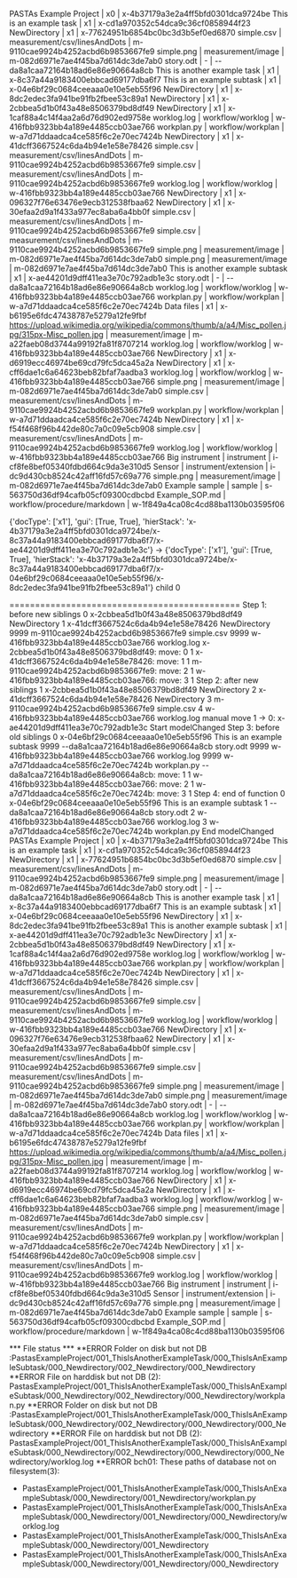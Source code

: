 PASTAs Example Project | x0 | x-4b37179a3e2a4ff5bfd0301dca9724be
  This is an example task | x1 | x-cd1a970352c54dca9c36cf0858944f23
    NewDirectory | x1 | x-77624951b6854bc0bc3d3b5ef0ed6870
      simple.csv | measurement/csv/linesAndDots | m-9110cae9924b4252acbd6b9853667fe9
      simple.png | measurement/image | m-082d6971e7ae4f45ba7d614dc3de7ab0
    story.odt | - | --da8a1caa72164b18ad6e86e90664a8cb
  This is another example task | x1 | x-8c37a44a9183400ebbcad69177dba6f7
    This is an example subtask | x1 | x-04e6bf29c0684ceeaaa0e10e5eb55f96
      NewDirectory | x1 | x-8dc2edec3fa941be91fb2fbee53c89a1
        NewDirectory | x1 | x-2cbbea5d1b0f43a48e8506379bd8df49
          NewDirectory | x1 | x-1caf88a4c14f4aa2a6d76d902ed9758e
            worklog.log | workflow/worklog | w-416fbb9323bb4a189e4485ccb03ae766
          workplan.py | workflow/workplan | w-a7d71ddaadca4ce585f6c2e70ec7424b
        NewDirectory | x1 | x-41dcff3667524c6da4b94e1e58e78426
          simple.csv | measurement/csv/linesAndDots | m-9110cae9924b4252acbd6b9853667fe9
        simple.csv | measurement/csv/linesAndDots | m-9110cae9924b4252acbd6b9853667fe9
        worklog.log | workflow/worklog | w-416fbb9323bb4a189e4485ccb03ae766
      NewDirectory | x1 | x-096327f76e63476e9ecb312538fbaa62
        NewDirectory | x1 | x-30efaa2d9a1f433a977ec8aba6a4bb0f
          simple.csv | measurement/csv/linesAndDots | m-9110cae9924b4252acbd6b9853667fe9
        simple.csv | measurement/csv/linesAndDots | m-9110cae9924b4252acbd6b9853667fe9
      simple.png | measurement/image | m-082d6971e7ae4f45ba7d614dc3de7ab0
      simple.png | measurement/image | m-082d6971e7ae4f45ba7d614dc3de7ab0
    This is another example subtask | x1 | x-ae44201d9dff411ea3e70c792adb1e3c
    story.odt | - | --da8a1caa72164b18ad6e86e90664a8cb
    worklog.log | workflow/worklog | w-416fbb9323bb4a189e4485ccb03ae766
    workplan.py | workflow/workplan | w-a7d71ddaadca4ce585f6c2e70ec7424b
  Data files | x1 | x-b6195e6fdc47438787e5279a12fe9fbf
    https://upload.wikimedia.org/wikipedia/commons/thumb/a/a4/Misc_pollen.jpg/315px-Misc_pollen.jpg | measurement/image | m-a22faeb08d3744a99192fa81f8707214
    worklog.log | workflow/worklog | w-416fbb9323bb4a189e4485ccb03ae766
  NewDirectory | x1 | x-d6919ecc46974be69cd79fc5dca45a2a
    NewDirectory | x1 | x-cff6dae1c6a64623beb82bfaf7aadba3
      worklog.log | workflow/worklog | w-416fbb9323bb4a189e4485ccb03ae766
    simple.png | measurement/image | m-082d6971e7ae4f45ba7d614dc3de7ab0
    simple.csv | measurement/csv/linesAndDots | m-9110cae9924b4252acbd6b9853667fe9
    workplan.py | workflow/workplan | w-a7d71ddaadca4ce585f6c2e70ec7424b
  NewDirectory | x1 | x-f54f468f96b442de80c7a0c09e5cb908
    simple.csv | measurement/csv/linesAndDots | m-9110cae9924b4252acbd6b9853667fe9
    worklog.log | workflow/worklog | w-416fbb9323bb4a189e4485ccb03ae766
  Big instrument | instrument | i-cf8fe8bef05340fdbd664c9da3e310d5
  Sensor | instrument/extension | i-dc9d430cb8524c42aff16fd57c69a776
  simple.png | measurement/image | m-082d6971e7ae4f45ba7d614dc3de7ab0
  Example sample | sample | s-563750d36df94cafb05cf09300cdbcbd
  Example_SOP.md | workflow/procedure/markdown | w-1f849a4ca08c4cd88ba1130b03595f06


   {'docType': ['x1'], 'gui': [True, True], 'hierStack': 'x-4b37179a3e2a4ff5bfd0301dca9724be/x-8c37a44a9183400ebbcad69177dba6f7/x-ae44201d9dff411ea3e70c792adb1e3c'} ->
   {'docType': ['x1'], 'gui': [True, True], 'hierStack': 'x-4b37179a3e2a4ff5bfd0301dca9724be/x-8c37a44a9183400ebbcad69177dba6f7/x-04e6bf29c0684ceeaaa0e10e5eb55f96/x-8dc2edec3fa941be91fb2fbee53c89a1'}    child 0

=============================================
Step 1: before new siblings
0 x-2cbbea5d1b0f43a48e8506379bd8df49 NewDirectory
1 x-41dcff3667524c6da4b94e1e58e78426 NewDirectory
9999 m-9110cae9924b4252acbd6b9853667fe9 simple.csv
9999 w-416fbb9323bb4a189e4485ccb03ae766 worklog.log
  x-2cbbea5d1b0f43a48e8506379bd8df49: move: 0 1
  x-41dcff3667524c6da4b94e1e58e78426: move: 1 1
  m-9110cae9924b4252acbd6b9853667fe9: move: 2 1
  w-416fbb9323bb4a189e4485ccb03ae766: move: 3 1
Step 2: after new siblings
1 x-2cbbea5d1b0f43a48e8506379bd8df49 NewDirectory
2 x-41dcff3667524c6da4b94e1e58e78426 NewDirectory
3 m-9110cae9924b4252acbd6b9853667fe9 simple.csv
4 w-416fbb9323bb4a189e4485ccb03ae766 worklog.log
  manual move 1 -> 0: x-ae44201d9dff411ea3e70c792adb1e3c
Start modelChanged
Step 3: before old siblings
0 x-04e6bf29c0684ceeaaa0e10e5eb55f96 This is an example subtask
9999 --da8a1caa72164b18ad6e86e90664a8cb story.odt
9999 w-416fbb9323bb4a189e4485ccb03ae766 worklog.log
9999 w-a7d71ddaadca4ce585f6c2e70ec7424b workplan.py
  --da8a1caa72164b18ad6e86e90664a8cb: move: 1 1
  w-416fbb9323bb4a189e4485ccb03ae766: move: 2 1
  w-a7d71ddaadca4ce585f6c2e70ec7424b: move: 3 1
Step 4: end of function
0 x-04e6bf29c0684ceeaaa0e10e5eb55f96 This is an example subtask
1 --da8a1caa72164b18ad6e86e90664a8cb story.odt
2 w-416fbb9323bb4a189e4485ccb03ae766 worklog.log
3 w-a7d71ddaadca4ce585f6c2e70ec7424b workplan.py
End modelChanged
PASTAs Example Project | x0 | x-4b37179a3e2a4ff5bfd0301dca9724be
  This is an example task | x1 | x-cd1a970352c54dca9c36cf0858944f23
    NewDirectory | x1 | x-77624951b6854bc0bc3d3b5ef0ed6870
      simple.csv | measurement/csv/linesAndDots | m-9110cae9924b4252acbd6b9853667fe9
      simple.png | measurement/image | m-082d6971e7ae4f45ba7d614dc3de7ab0
    story.odt | - | --da8a1caa72164b18ad6e86e90664a8cb
  This is another example task | x1 | x-8c37a44a9183400ebbcad69177dba6f7
    This is an example subtask | x1 | x-04e6bf29c0684ceeaaa0e10e5eb55f96
      NewDirectory | x1 | x-8dc2edec3fa941be91fb2fbee53c89a1
        This is another example subtask | x1 | x-ae44201d9dff411ea3e70c792adb1e3c
        NewDirectory | x1 | x-2cbbea5d1b0f43a48e8506379bd8df49
          NewDirectory | x1 | x-1caf88a4c14f4aa2a6d76d902ed9758e
            worklog.log | workflow/worklog | w-416fbb9323bb4a189e4485ccb03ae766
          workplan.py | workflow/workplan | w-a7d71ddaadca4ce585f6c2e70ec7424b
        NewDirectory | x1 | x-41dcff3667524c6da4b94e1e58e78426
          simple.csv | measurement/csv/linesAndDots | m-9110cae9924b4252acbd6b9853667fe9
        simple.csv | measurement/csv/linesAndDots | m-9110cae9924b4252acbd6b9853667fe9
        worklog.log | workflow/worklog | w-416fbb9323bb4a189e4485ccb03ae766
      NewDirectory | x1 | x-096327f76e63476e9ecb312538fbaa62
        NewDirectory | x1 | x-30efaa2d9a1f433a977ec8aba6a4bb0f
          simple.csv | measurement/csv/linesAndDots | m-9110cae9924b4252acbd6b9853667fe9
        simple.csv | measurement/csv/linesAndDots | m-9110cae9924b4252acbd6b9853667fe9
      simple.png | measurement/image | m-082d6971e7ae4f45ba7d614dc3de7ab0
      simple.png | measurement/image | m-082d6971e7ae4f45ba7d614dc3de7ab0
    story.odt | - | --da8a1caa72164b18ad6e86e90664a8cb
    worklog.log | workflow/worklog | w-416fbb9323bb4a189e4485ccb03ae766
    workplan.py | workflow/workplan | w-a7d71ddaadca4ce585f6c2e70ec7424b
  Data files | x1 | x-b6195e6fdc47438787e5279a12fe9fbf
    https://upload.wikimedia.org/wikipedia/commons/thumb/a/a4/Misc_pollen.jpg/315px-Misc_pollen.jpg | measurement/image | m-a22faeb08d3744a99192fa81f8707214
    worklog.log | workflow/worklog | w-416fbb9323bb4a189e4485ccb03ae766
  NewDirectory | x1 | x-d6919ecc46974be69cd79fc5dca45a2a
    NewDirectory | x1 | x-cff6dae1c6a64623beb82bfaf7aadba3
      worklog.log | workflow/worklog | w-416fbb9323bb4a189e4485ccb03ae766
    simple.png | measurement/image | m-082d6971e7ae4f45ba7d614dc3de7ab0
    simple.csv | measurement/csv/linesAndDots | m-9110cae9924b4252acbd6b9853667fe9
    workplan.py | workflow/workplan | w-a7d71ddaadca4ce585f6c2e70ec7424b
  NewDirectory | x1 | x-f54f468f96b442de80c7a0c09e5cb908
    simple.csv | measurement/csv/linesAndDots | m-9110cae9924b4252acbd6b9853667fe9
    worklog.log | workflow/worklog | w-416fbb9323bb4a189e4485ccb03ae766
  Big instrument | instrument | i-cf8fe8bef05340fdbd664c9da3e310d5
  Sensor | instrument/extension | i-dc9d430cb8524c42aff16fd57c69a776
  simple.png | measurement/image | m-082d6971e7ae4f45ba7d614dc3de7ab0
  Example sample | sample | s-563750d36df94cafb05cf09300cdbcbd
  Example_SOP.md | workflow/procedure/markdown | w-1f849a4ca08c4cd88ba1130b03595f06

*** File status ***
**ERROR Folder on disk but not DB  :PastasExampleProject/001_ThisIsAnotherExampleTask/000_ThisIsAnExampleSubtask/000_Newdirectory/002_Newdirectory/000_Newdirectory
**ERROR File on harddisk but not DB (2): PastasExampleProject/001_ThisIsAnotherExampleTask/000_ThisIsAnExampleSubtask/000_Newdirectory/002_Newdirectory/000_Newdirectory/workplan.py
**ERROR Folder on disk but not DB  :PastasExampleProject/001_ThisIsAnotherExampleTask/000_ThisIsAnExampleSubtask/000_Newdirectory/002_Newdirectory/000_Newdirectory/000_Newdirectory
**ERROR File on harddisk but not DB (2): PastasExampleProject/001_ThisIsAnotherExampleTask/000_ThisIsAnExampleSubtask/000_Newdirectory/002_Newdirectory/000_Newdirectory/000_Newdirectory/worklog.log
**ERROR bch01: These paths of database not on filesystem(3):
  - PastasExampleProject/001_ThisIsAnotherExampleTask/000_ThisIsAnExampleSubtask/000_Newdirectory/001_Newdirectory/workplan.py
  - PastasExampleProject/001_ThisIsAnotherExampleTask/000_ThisIsAnExampleSubtask/000_Newdirectory/001_Newdirectory/000_Newdirectory/worklog.log
  - PastasExampleProject/001_ThisIsAnotherExampleTask/000_ThisIsAnExampleSubtask/000_Newdirectory/001_Newdirectory
  - PastasExampleProject/001_ThisIsAnotherExampleTask/000_ThisIsAnExampleSubtask/000_Newdirectory/001_Newdirectory/000_Newdirectory
